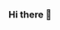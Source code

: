 ### Hi there 👋

<!--
**quietrex/quietrex** is a ✨ _special_ ✨ repository because its `README.md` (this file) appears on your GitHub profile.

Here are some ideas to get you started:

- 🔭 I’m currently working on few deep learning projects Do check it out, when it is up!
- 🌱 I’m currently learning Robotic Process Automation (RPA) workflow
- 👯 I’m looking to collaborate on for creating new computer vision model!
- 🤔 I’m looking for help with creating fancy project integrating with web/mobile and deep learning algorithm!
- 💬 Ask me about anything for opportunities or collaborating!
- 📫 How to reach me: Linkedin, Email, GitHub
- 😄 Pronouns: he/him
- 📚 I read blogs/medium almost everyday!
- ⚡ Fun fact: I have 3 🐈🐈🐈
-->
